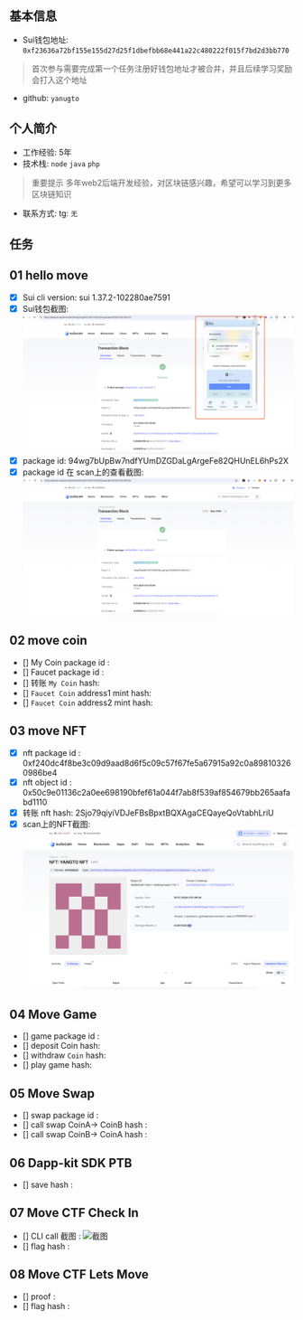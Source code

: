 ## 基本信息
- Sui钱包地址: `0xf23636a72bf155e155d27d25f1dbefbb68e441a22c480222f015f7bd2d3bb770`
> 首次参与需要完成第一个任务注册好钱包地址才被合并，并且后续学习奖励会打入这个地址
- github: `yanugto`

## 个人简介
- 工作经验: 5年
- 技术栈: `node` `java` `php`
> 重要提示 多年web2后端开发经验，对区块链感兴趣，希望可以学习到更多区块链知识
- 联系方式: tg: `无` 

## 任务

##   01 hello move  
- [x] Sui cli version: sui 1.37.2-102280ae7591
- [x] Sui钱包截图: ![Sui钱包截图](./images/wallet.png)
- [x] package id: 94wg7bUpBw7ndfYUmDZGDaLgArgeFe82QHUnEL6hPs2X
- [x] package id 在 scan上的查看截图:![Scan截图](./images/package.png)

##   02 move coin
- [] My Coin package id : 
- [] Faucet package id : 
- [] 转账 `My Coin` hash:
- [] `Faucet Coin` address1 mint hash:
- [] `Faucet Coin` address2 mint hash:

##   03 move NFT
- [x] nft package id : 0xf240dc4f8be3c09d9aad8d6f5c09c57f67fe5a67915a92c0a898103260986be4
- [x] nft object id : 0x50c9e01136c2a0ee698190bfef61a044f7ab8f539af854679bb265aafabd1110
- [x] 转账 nft  hash: 2Sjo79qiyiVDJeFBsBpxtBQXAgaCEQayeQoVtabhLriU 
- [x] scan上的NFT截图:![Scan截图](./images/nft.png)

##   04 Move Game
- [] game package id :
- [] deposit Coin hash:
- [] withdraw `Coin` hash:
- [] play game hash:

##   05 Move Swap
- [] swap package id :
- [] call swap CoinA-> CoinB  hash :
- [] call swap CoinB-> CoinA  hash :

##   06 Dapp-kit SDK PTB
- [] save hash :

##   07 Move CTF Check In
- [] CLI call 截图 : ![截图](./images/你的图片地址)
- [] flag hash :

##   08 Move CTF Lets Move
- [] proof : 
- [] flag hash :
